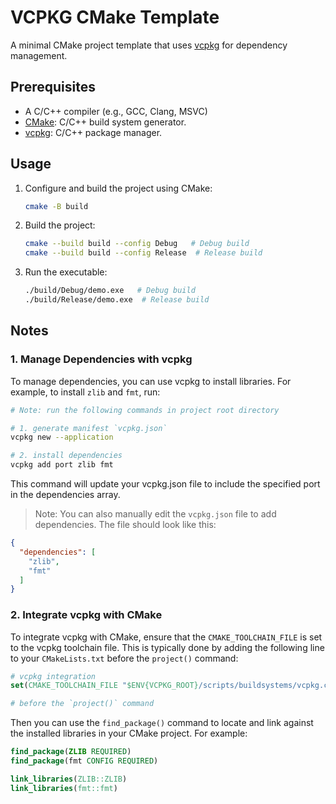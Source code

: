 # VCPKG CMake Template

A minimal CMake project template that uses [vcpkg](https://github.com/microsoft/vcpkg) for dependency management.


## Prerequisites

- A C/C++ compiler (e.g., GCC, Clang, MSVC)
- [CMake](https://cmake.org/download/): C/C++ build system generator.
- [vcpkg](https://vcpkg.io/en/index.html): C/C++ package manager.


## Usage

1. Configure and build the project using CMake:

    ```bash
    cmake -B build
    ```
  
2. Build the project:

    ```bash
    cmake --build build --config Debug   # Debug build
    cmake --build build --config Release  # Release build
    ```

3. Run the executable:

    ```bash
    ./build/Debug/demo.exe   # Debug build
    ./build/Release/demo.exe  # Release build
    ```


## Notes


### 1. Manage Dependencies with vcpkg

To manage dependencies, you can use vcpkg to install libraries. For example, to install `zlib` and `fmt`, run:
```bash
# Note: run the following commands in project root directory

# 1. generate manifest `vcpkg.json`
vcpkg new --application

# 2. install dependencies
vcpkg add port zlib fmt
```

This command will update your vcpkg.json file to include the specified port in the dependencies array. 

> Note: You can also manually edit the `vcpkg.json` file to add dependencies. The file should look like this:

```json
{
  "dependencies": [
    "zlib",
    "fmt"
  ]
}
```


### 2. Integrate vcpkg with CMake

To integrate vcpkg with CMake, ensure that the `CMAKE_TOOLCHAIN_FILE` is set to the vcpkg toolchain file. This is typically done by adding the following line to your `CMakeLists.txt` before the `project()` command:

```cmake
# vcpkg integration 
set(CMAKE_TOOLCHAIN_FILE "$ENV{VCPKG_ROOT}/scripts/buildsystems/vcpkg.cmake")

# before the `project()` command
```

Then you can use the `find_package()` command to locate and link against the installed libraries in your CMake project. For example:

```cmake
find_package(ZLIB REQUIRED)
find_package(fmt CONFIG REQUIRED)

link_libraries(ZLIB::ZLIB)
link_libraries(fmt::fmt)
```

